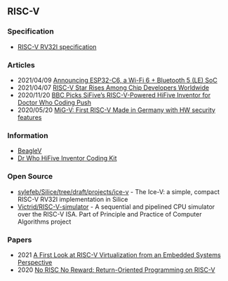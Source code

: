 ## RISC-V


### Specification
- [RISC-V RV32I specification](https://github.com/riscv/riscv-isa-manual/releases/download/Ratified-IMAFDQC/riscv-spec-20191213.pdf)


### Articles
- 2021/04/09 [Announcing ESP32-C6, a Wi-Fi 6 + Bluetooth 5 (LE) SoC](https://www.espressif.com/en/news/ESP32_C6)
- 2021/04/07 [RISC-V Star Rises Among Chip Developers Worldwide](https://spectrum.ieee.org/tech-talk/semiconductors/design/riscv-rises-among-chip-developers-worldwide.amp.htm)
- 2020/11/20 [BBC Picks SiFive’s RISC-V-Powered HiFive Inventor for Doctor Who Coding Push](https://abopen.com/news/bbc-picks-sifives-risc-v-powered-hifive-inventor-for-doctor-who-coding-push/)
- 2020/05/20 [MiG-V: First RISC-V Made in Germany with HW security features](https://www.ice.rwth-aachen.de/news/news-article/first-risc-v-made-in-germany-with-hw-security-features/)


### Information
- [BeagleV](https://beagleboard.org/beaglev)
- [Dr Who HiFive Inventor Coding Kit](https://www.hifiveinventor.com/)


### Open Source
- [sylefeb/Silice/tree/draft/projects/ice-v](https://github.com/sylefeb/Silice/tree/draft/projects/ice-v) - The Ice-V: a simple, compact RISC-V RV32I implementation in Silice
- [Victrid/RISC-V-simulator](https://github.com/Victrid/RISC-V-simulator) - A sequential and pipelined CPU simulator over the RISC-V ISA. Part of Principle and Practice of Computer Algorithms project



### Papers
- 2021 [A First Look at RISC-V Virtualization from an Embedded Systems Perspective](https://arxiv.org/pdf/2103.14951.pdf)
- 2020 [No RISC No Reward: Return-Oriented Programming on RISC-V](https://arxiv.org/pdf/2007.14995.pdf)
